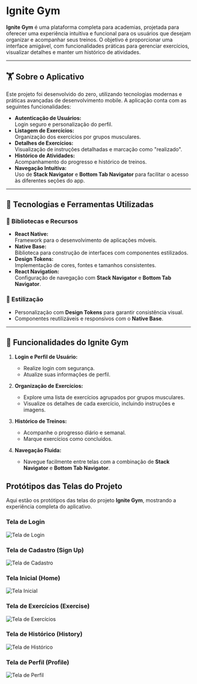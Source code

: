 # Ignite Gym

**Ignite Gym** é uma plataforma completa para academias, projetada para oferecer uma experiência intuitiva e funcional para os usuários que desejam organizar e acompanhar seus treinos. O objetivo é proporcionar uma interface amigável, com funcionalidades práticas para gerenciar exercícios, visualizar detalhes e manter um histórico de atividades.

---

## 🏋️ Sobre o Aplicativo

Este projeto foi desenvolvido do zero, utilizando tecnologias modernas e práticas avançadas de desenvolvimento mobile. A aplicação conta com as seguintes funcionalidades:

- **Autenticação de Usuários:**  
  Login seguro e personalização do perfil.
- **Listagem de Exercícios:**  
  Organização dos exercícios por grupos musculares.
- **Detalhes de Exercícios:**  
  Visualização de instruções detalhadas e marcação como "realizado".
- **Histórico de Atividades:**  
  Acompanhamento do progresso e histórico de treinos.
- **Navegação Intuitiva:**  
  Uso de **Stack Navigator** e **Bottom Tab Navigator** para facilitar o acesso às diferentes seções do app.

---

## 🎨 Tecnologias e Ferramentas Utilizadas

### 🔧 Bibliotecas e Recursos
- **React Native:**  
  Framework para o desenvolvimento de aplicações móveis.
- **Native Base:**  
  Biblioteca para construção de interfaces com componentes estilizados.
- **Design Tokens:**  
  Implementação de cores, fontes e tamanhos consistentes.
- **React Navigation:**  
  Configuração de navegação com **Stack Navigator** e **Bottom Tab Navigator**.

### 📐 Estilização
- Personalização com **Design Tokens** para garantir consistência visual.
- Componentes reutilizáveis e responsivos com o **Native Base**.

---

## 🚀 Funcionalidades do Ignite Gym

1. **Login e Perfil de Usuário:**
   - Realize login com segurança.
   - Atualize suas informações de perfil.

2. **Organização de Exercícios:**
   - Explore uma lista de exercícios agrupados por grupos musculares.
   - Visualize os detalhes de cada exercício, incluindo instruções e imagens.

3. **Histórico de Treinos:**
   - Acompanhe o progresso diário e semanal.
   - Marque exercícios como concluídos.

4. **Navegação Fluida:**
   - Navegue facilmente entre telas com a combinação de **Stack Navigator** e **Bottom Tab Navigator**.

## Protótipos das Telas do Projeto

Aqui estão os protótipos das telas do projeto **Ignite Gym**, mostrando a experiência completa do aplicativo.

### Tela de Login
![Tela de Login](./assets/Login.png "Tela de Login")

### Tela de Cadastro (Sign Up)
![Tela de Cadastro](./assets/Sign%20Up.png "Tela de Cadastro")

### Tela Inicial (Home)
![Tela Inicial](./assets/Home.png "Tela Inicial")

### Tela de Exercícios (Exercise)
![Tela de Exercícios](./assets/Exercise.png "Tela de Exercícios")

### Tela de Histórico (History)
![Tela de Histórico](./assets/History.png "Tela de Histórico")

### Tela de Perfil (Profile)
![Tela de Perfil](./assets/Profile.png "Tela de Perfil")





